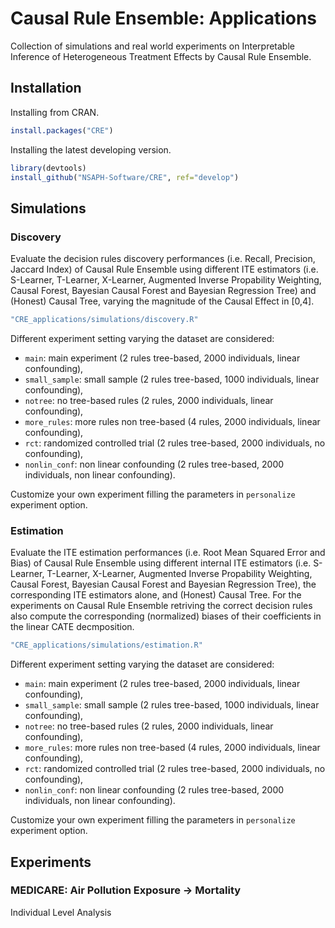 # Causal Rule Ensemble: Applications
Collection of simulations and real world experiments on Interpretable Inference of Heterogeneous Treatment Effects by Causal Rule Ensemble.

## Installation
Installing from CRAN.
```r
install.packages("CRE")
```

Installing the latest developing version. 
```r
library(devtools)
install_github("NSAPH-Software/CRE", ref="develop")
```

## Simulations

### Discovery
Evaluate the decision rules discovery performances (i.e. Recall, Precision, Jaccard Index) of Causal Rule Ensemble using different ITE estimators (i.e. S-Learner, T-Learner, X-Learner, Augmented Inverse Propability Weighting, Causal Forest, Bayesian Causal Forest and Bayesian Regression Tree) and (Honest) Causal Tree, varying the magnitude of the Causal Effect in [0,4].
```r
"CRE_applications/simulations/discovery.R"
```

Different experiment setting varying the dataset are considered:
- `main`: main experiment (2 rules tree-based, 2000 individuals, linear confounding),
- `small_sample`: small sample (2 rules tree-based, 1000 individuals, linear confounding),
- `notree`: no tree-based rules (2 rules, 2000 individuals, linear confounding),
- `more_rules`: more rules non tree-based (4 rules, 2000 individuals, linear confounding),
- `rct`: randomized controlled trial (2 rules tree-based, 2000 individuals, no confounding),
- `nonlin_conf`: non linear confounding (2 rules tree-based, 2000 individuals, non linear confounding).

Customize your own experiment filling the parameters in `personalize` experiment option.

### Estimation
Evaluate the ITE estimation performances (i.e. Root Mean Squared Error and Bias) of Causal Rule Ensemble using different internal ITE estimators (i.e. S-Learner, T-Learner, X-Learner, Augmented Inverse Propability Weighting, Causal Forest, Bayesian Causal Forest and Bayesian Regression Tree), the corresponding ITE estimators alone, and (Honest) Causal Tree. For the experiments on Causal Rule Ensemble retriving the correct decision rules also compute the corresponding (normalized) biases of their coefficients in the linear CATE decmposition. 
```r
"CRE_applications/simulations/estimation.R"
```

Different experiment setting varying the dataset are considered:
- `main`: main experiment (2 rules tree-based, 2000 individuals, linear confounding),
- `small_sample`: small sample (2 rules tree-based, 1000 individuals, linear confounding),
- `notree`: no tree-based rules (2 rules, 2000 individuals, linear confounding),
- `more_rules`: more rules non tree-based (4 rules, 2000 individuals, linear confounding),
- `rct`: randomized controlled trial (2 rules tree-based, 2000 individuals, no confounding),
- `nonlin_conf`: non linear confounding (2 rules tree-based, 2000 individuals, non linear confounding).

Customize your own experiment filling the parameters in `personalize` experiment option.

## Experiments

### MEDICARE: Air Pollution Exposure -> Mortality

Individual Level Analysis




